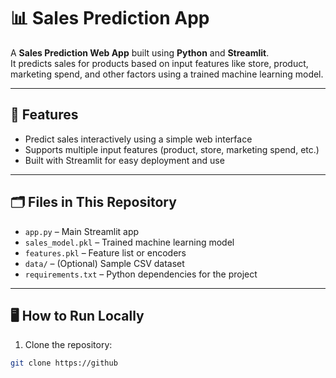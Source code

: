 # 📊 Sales Prediction App

A **Sales Prediction Web App** built using **Python** and **Streamlit**.  
It predicts sales for products based on input features like store, product, marketing spend, and other factors using a trained machine learning model.

---

## 🚀 Features
- Predict sales interactively using a simple web interface  
- Supports multiple input features (product, store, marketing spend, etc.)  
- Built with Streamlit for easy deployment and use  

---

## 🗂️ Files in This Repository
- `app.py` – Main Streamlit app  
- `sales_model.pkl` – Trained machine learning model  
- `features.pkl` – Feature list or encoders  
- `data/` – (Optional) Sample CSV dataset  
- `requirements.txt` – Python dependencies for the project  

---

## 🖥️ How to Run Locally
1. Clone the repository:

```bash
git clone https://github
